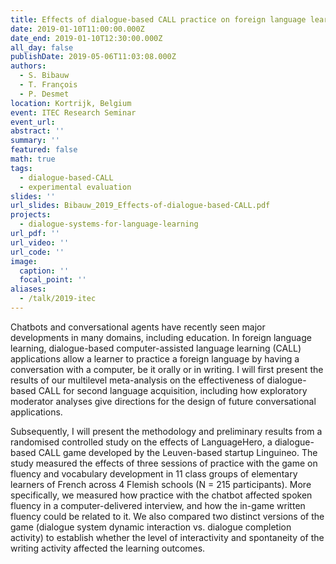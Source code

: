 ```yaml
---
title: Effects of dialogue-based CALL practice on foreign language learning
date: 2019-01-10T11:00:00.000Z
date_end: 2019-01-10T12:30:00.000Z
all_day: false
publishDate: 2019-05-06T11:03:08.000Z
authors:
  - S. Bibauw
  - T. François
  - P. Desmet
location: Kortrijk, Belgium
event: ITEC Research Seminar
event_url: 
abstract: ''
summary: ''
featured: false
math: true
tags:
  - dialogue-based-CALL
  - experimental evaluation
slides: ''
url_slides: Bibauw_2019_Effects-of-dialogue-based-CALL.pdf
projects:
  - dialogue-systems-for-language-learning
url_pdf: ''
url_video: ''
url_code: ''
image:
  caption: ''
  focal_point: ''
aliases:
  - /talk/2019-itec
---
```


Chatbots and conversational agents have recently seen major developments in many domains, including education. In foreign language learning, dialogue-based computer-assisted language learning (CALL) applications allow a learner to practice a foreign language by having a conversation with a computer, be it orally or in writing. I will first present the results of our multilevel meta-analysis on the effectiveness of dialogue-based CALL for second language acquisition, including how exploratory moderator analyses give directions for the design of future conversational applications.

Subsequently, I will present the methodology and preliminary results from a randomised controlled study on the effects of LanguageHero, a dialogue-based CALL game developed by the Leuven-based startup Linguineo. The study measured the effects of three sessions of practice with the game on fluency and vocabulary development in 11 class groups of elementary learners of French across 4 Flemish schools (N = 215 participants). More specifically, we measured how practice with the chatbot affected spoken fluency in a computer-delivered interview, and how the in-game written fluency could be related to it. We also compared two distinct versions of the game (dialogue system dynamic interaction vs. dialogue completion activity) to establish whether the level of interactivity and spontaneity of the writing activity affected the learning outcomes.